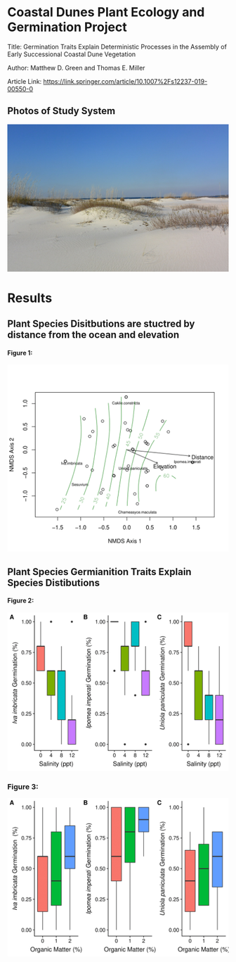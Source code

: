 # Coastal Dunes Plant Ecology and Germination Project

Title: Germination Traits Explain Deterministic Processes in the Assembly of Early Successional Coastal Dune Vegetation

Author: Matthew D. Green and Thomas E. Miller

Article Link: https://link.springer.com/article/10.1007%2Fs12237-019-00550-0

## Photos of Study System

![](Figs/dune1.jpeg)

# Results

## Plant Species Disitbutions are stuctred by distance from the ocean and elevation

#### Figure 1:
![](Figs/Figure1.png)

## Plant Species Germianition Traits Explain Species Distibutions

#### Figure 2: 
![](Figs/Figure2.png)

### Figure 3:
![](Figs/Figure3.png)

